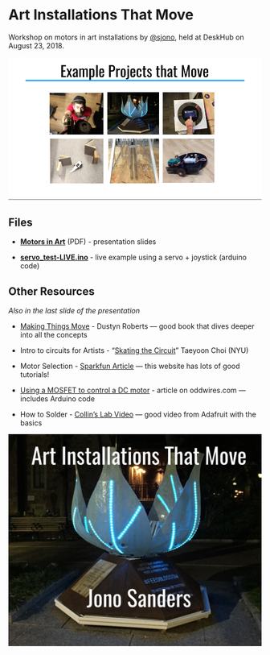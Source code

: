 # Art Installations That Move

Workshop on motors in art installations by [@sjono](https://github.com/sjono), held at DeskHub on August 23, 2018.

![](0824_ex_that_move.png)

## Files

* **[Motors in Art](motors%20in%20art.pdf)** (PDF) - presentation slides

* **[servo_test-LIVE.ino](servo_test-LIVE.ino)** - live example using a servo + joystick (arduino code)

## Other Resources 
*Also in the last slide of the presentation*

* [Making Things Move](www.makingthingsmove.com/) - Dustyn Roberts — good book that dives deeper into all the concepts

* Intro to circuits for Artists - “[Skating the Circuit](avant.org/project/skating-the-circuits/)” Taeyoon Choi (NYU)

* Motor Selection - [Sparkfun Article](https://learn.sparkfun.com/tutorials/motors-and-selecting-the-right-one/) — this website has lots of good tutorials!

* [Using a MOSFET to control a DC motor](https://www.oddwires.com/using-a-mosfet-to-control-a-dc-motor/) - article on oddwires.com — includes Arduino code

* How to Solder - [Collin’s Lab Video](https://www.youtube.com/watch?v=QKbJxytERvg) — good video from Adafruit with the basics

![](0824_art_installation_that_move.png)
